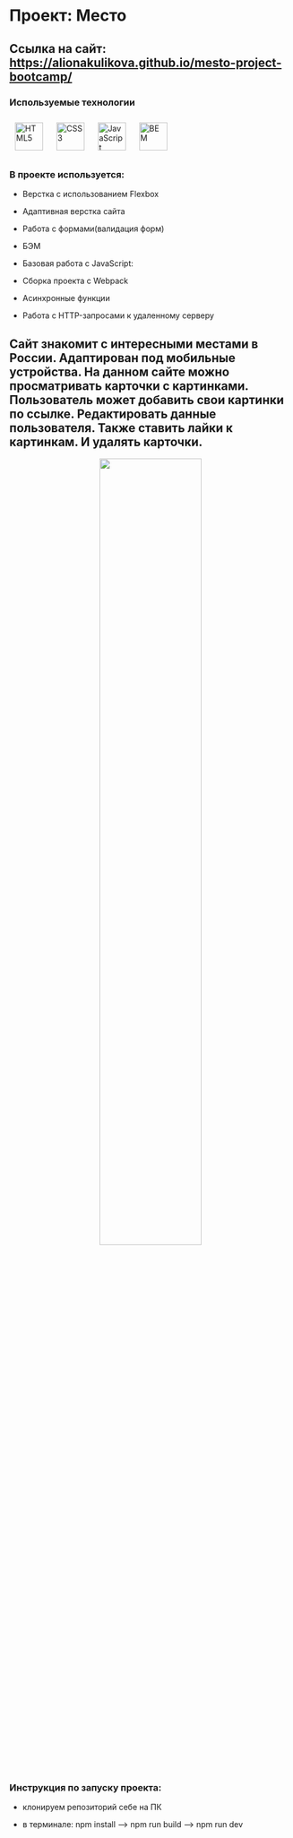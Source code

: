 # Проект: __Место__
## Ссылка на сайт: https://alionakulikova.github.io/mesto-project-bootcamp/

###  Используемые технологии 
<div align="left">   
  <a href="https://en.wikipedia.org/wiki/HTML5" target="_blank"><img style="margin: 10px" src="https://profilinator.rishav.dev/skills-assets/html5-original-wordmark.svg" alt="HTML5" height="50" /></a> 
<a href="https://www.w3schools.com/css/" target="_blank"><img style="margin: 10px" src="https://profilinator.rishav.dev/skills-assets/css3-original-wordmark.svg" alt="CSS3" height="50" /></a>  
  <a href="https://www.javascript.com/" target="_blank"><img style="margin: 10px" src="https://profilinator.rishav.dev/skills-assets/javascript-original.svg" alt="JavaScript" height="50" /></a> 
  <a href="http://getbem.com/" target="_blank"><img style="margin: 10px" src="https://profilinator.rishav.dev/skills-assets/bem.svg" alt="BEM" height="50" /></a>  
</div>

### В проекте используется:
 <div align="left">

- Верстка с использованием Flexbox
  
- Адаптивная верстка сайта
  
- Работа с  формами(валидация форм)
  
- БЭМ
  
- Базовая работа с JavaScript:
  
- 	Сборка проекта с Webpack
  
- Асинхронные функции
  
- Работа с HTTP-запросами к удаленному серверу
  
  
</div>




## Сайт знакомит с интересными местами в России. Адаптирован под мобильные устройства. На данном сайте можно просматривать карточки с картинками. Пользователь может добавить свои картинки по ссылке. Редактировать данные пользователя. Также ставить лайки к картинкам. И удалять карточки.
<div align="center">
<img src="https://sun9-44.userapi.com/impg/B5C75oY9RXaNvf6EYA0TgQGd6TCgCADRqcw_uw/VBEIm6WHfa4.jpg?size=859x728&quality=95&sign=ba59bdf94c0e07cdbc7fec163a54704a&type=album" align="center" style="width: 60%" />
</div>  

### Инструкция по запуску проекта:
 <div align="left">

- клонируем репозиторий себе на ПК 
  
- в терминале: npm install --> npm run build --> npm run dev 
  
  
</div>


